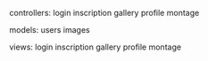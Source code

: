 
controllers:
	login
	inscription
	gallery
	profile
	montage

models:
	users
	images


views:
	login
	inscription
	gallery
	profile
	montage
